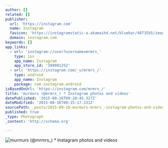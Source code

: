 ```yaml
---
author: []
related: []
publisher:
  url: 'https://instagram.com'
  name: Instagram
  favicon: 'https://instagramstatic-a.akamaihd.net/bluebar/48735b5/images/ico/favicon.ico'
  domain: instagram.com
keywords: []
app_links:
  - url: 'instagram://user?username=mrmrs_'
    type: ios
    app_name: Instagram
    app_store_id: '389801252'
  - url: 'https://instagram.com/_u/mrmrs_/'
    type: android
    app_name: Instagram
    package: com.instagram.android
isBasedOnUrl: 'https://instagram.com/mrmrs_/'
title: 'murmurs (@mrmrs_) * Instagram photos and videos'
datePublished: '2015-09-16T09:20:45.327Z'
dateModified: '2015-09-16T09:15:17.331Z'
sourcePath: _posts/2015-09-16-murmurs-mrmrs_-instagram-photos-and-videos.md
published: true
_type: Photograph
_context: 'http://schema.org'

---
```

![murmurs &lpar;&commat;mrmrs&lowbar;&rpar; &midast; Instagram photos and videos](https://igcdn-photos-g-a.akamaihd.net/hphotos-ak-xaf1/t51.2885-19/11372208_830867326997950_2054601325_a.jpg)